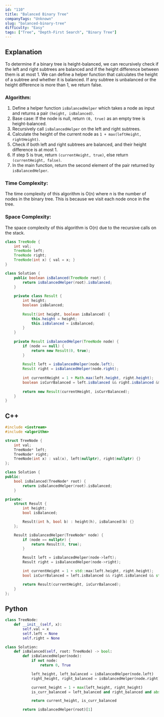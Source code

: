 ```yaml
---
id: "110"
title: "Balanced Binary Tree"
companyTags: "Unknown"
slug: "balanced-binary-tree"
difficulty: "Easy"
tags: ["Tree", "Depth-First Search", "Binary Tree"]
---
```


## Explanation

To determine if a binary tree is height-balanced, we can recursively check if the left and right subtrees are balanced and if the height difference between them is at most 1. We can define a helper function that calculates the height of a subtree and whether it is balanced. If any subtree is unbalanced or the height difference is more than 1, we return false.

### Algorithm:
1. Define a helper function `isBalancedHelper` which takes a node as input and returns a pair `(height, isBalanced)`.
2. Base case: If the node is null, return `(0, true)` as an empty tree is height-balanced.
3. Recursively call `isBalancedHelper` on the left and right subtrees.
4. Calculate the height of the current node as `1 + max(leftHeight, rightHeight)`.
5. Check if both left and right subtrees are balanced, and their height difference is at most 1.
6. If step 5 is true, return `(currentHeight, true)`, else return `(currentHeight, false)`.
7. In the main function, return the second element of the pair returned by `isBalancedHelper`.

### Time Complexity:
The time complexity of this algorithm is O(n) where n is the number of nodes in the binary tree. This is because we visit each node once in the tree.

### Space Complexity:
The space complexity of this algorithm is O(n) due to the recursive calls on the stack.

```java
class TreeNode {
    int val;
    TreeNode left;
    TreeNode right;
    TreeNode(int x) { val = x; }
}

class Solution {
    public boolean isBalanced(TreeNode root) {
        return isBalancedHelper(root).isBalanced;
    }
    
    private class Result {
        int height;
        boolean isBalanced;
        
        Result(int height, boolean isBalanced) {
            this.height = height;
            this.isBalanced = isBalanced;
        }
    }
    
    private Result isBalancedHelper(TreeNode node) {
        if (node == null) {
            return new Result(0, true);
        }
        
        Result left = isBalancedHelper(node.left);
        Result right = isBalancedHelper(node.right);
        
        int currentHeight = 1 + Math.max(left.height, right.height);
        boolean isCurrBalanced = left.isBalanced && right.isBalanced && Math.abs(left.height - right.height) <= 1;
        
        return new Result(currentHeight, isCurrBalanced);
    }
}
```

## C++
```cpp
#include <iostream>
#include <algorithm>

struct TreeNode {
    int val;
    TreeNode* left;
    TreeNode* right;
    TreeNode(int x) : val(x), left(nullptr), right(nullptr) {}
};

class Solution {
public:
    bool isBalanced(TreeNode* root) {
        return isBalancedHelper(root).isBalanced;
    }

private:
    struct Result {
        int height;
        bool isBalanced;

        Result(int h, bool b) : height(h), isBalanced(b) {}
    };

    Result isBalancedHelper(TreeNode* node) {
        if (node == nullptr) {
            return Result(0, true);
        }

        Result left = isBalancedHelper(node->left);
        Result right = isBalancedHelper(node->right);

        int currentHeight = 1 + std::max(left.height, right.height);
        bool isCurrBalanced = left.isBalanced && right.isBalanced && std::abs(left.height - right.height) <= 1;

        return Result(currentHeight, isCurrBalanced);
    }
};
```

## Python
```python
class TreeNode:
    def __init__(self, x):
        self.val = x
        self.left = None
        self.right = None

class Solution:
    def isBalanced(self, root: TreeNode) -> bool:
        def isBalancedHelper(node):
            if not node:
                return 0, True

            left_height, left_balanced = isBalancedHelper(node.left)
            right_height, right_balanced = isBalancedHelper(node.right)

            current_height = 1 + max(left_height, right_height)
            is_curr_balanced = left_balanced and right_balanced and abs(left_height - right_height) <= 1

            return current_height, is_curr_balanced

        return isBalancedHelper(root)[1]
```
